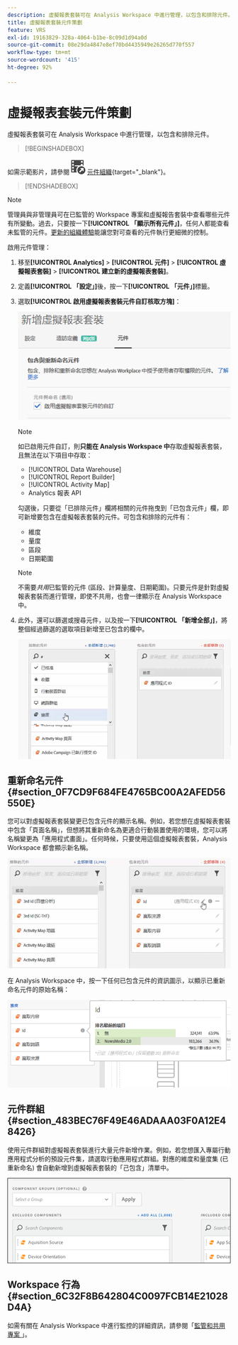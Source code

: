 ```yaml
---
description: 虛擬報表套裝可在 Analysis Workspace 中進行管理，以包含和排除元件。
title: 虛擬報表套裝元件策劃
feature: VRS
exl-id: 19163829-328a-4064-b1be-8c09d1d94a0d
source-git-commit: 08e29da4847e8ef70bd4435949e26265d770f557
workflow-type: tm+mt
source-wordcount: '415'
ht-degree: 92%

---
```


# 虛擬報表套裝元件策劃

虛擬報表套裝可在 Analysis Workspace 中進行管理，以包含和排除元件。


>[!BEGINSHADEBOX]

如需示範影片，請參閱![VideoCheckedOut](/help/assets/icons/VideoCheckedOut.svg) [元件組織](https://video.tv.adobe.com/v/23544?quality=12&learn=on){target="_blank"}。

>[!ENDSHADEBOX]


>[!NOTE]
>
>管理員與非管理員可在已監管的 Workspace 專案和虛擬報告套裝中查看哪些元件有所變動。過去，只要按一下&#x200B;**[!UICONTROL 「顯示所有元件」]**，任何人都能查看未監管的元件。[更新的組織體驗](/help/analyze/analysis-workspace/curate-share/curate.md)能讓您對可查看的元件執行更細微的控制。

啟用元件管理：

1. 移至&#x200B;**[!UICONTROL Analytics]** > **[!UICONTROL 元件]** > **[!UICONTROL 虛擬報表套裝]** > **[!UICONTROL 建立新的虛擬報表套裝]**。
1. 定義&#x200B;**[!UICONTROL 「設定」]**&#x200B;後，按一下&#x200B;**[!UICONTROL 「元件」]**&#x200B;標籤。

1. 選取&#x200B;**[!UICONTROL 啟用虛擬報表套裝元件自訂核取方塊]**：

   ![](assets/vrs-enable.png)

   >[!NOTE]
   >
   >如已啟用元件自訂，則&#x200B;**只能在 Analysis Workspace 中**&#x200B;存取虛擬報表套裝，且無法在以下項目中存取：
   >
   >* [!UICONTROL Data Warehouse]
   >* [!UICONTROL Report Builder]
   >* [!UICONTROL Activity Map]
   >* Analytics 報表 API

   勾選後，只要從「已排除元件」欄將相關的元件拖曳到「已包含元件」欄，即可新增要包含在虛擬報表套裝的元件。可包含和排除的元件有：

   * 維度
   * 量度
   * 區段
   * 日期範圍

   >[!NOTE]
   >
   >不需要&#x200B;*共用*&#x200B;已監管的元件 (區段、計算量度、日期範圍)。只要元件是針對虛擬報表套裝而進行管理，即使不共用，也會一律顯示在 Analysis Workspace 中。

1. 此外，還可以篩選或搜尋元件，以及按一下&#x200B;**[!UICONTROL 「新增全部」]**，將整個經過篩選的選取項目新增至已包含的欄中。

   ![](assets/vrs-add-all.png)

## 重新命名元件 {#section_0F7CD9F684FE4765BC00A2AFED56550E}

您可以對虛擬報表套裝變更已包含元件的顯示名稱。例如，若您想在虛擬報表套裝中包含「頁面名稱」，但想將其重新命名為更適合行動裝置使用的環境，您可以將名稱變更為「應用程式畫面」。任何時候，只要使用這個虛擬報表套裝，Analysis Workspace 都會顯示新名稱。

![](assets/vrs-rename-component.png)

在 Analysis Workspace 中，按一下任何已包含元件的資訊圖示，以顯示已重新命名元件的原始名稱：

![](assets/vrs-aw-renamed.png)

## 元件群組 {#section_483BEC76F49E46ADAAA03F0A12E48426}

使用元件群組對虛擬報表套裝進行大量元件新增作業。例如，若您想匯入專屬行動應用程式分析的預設元件集，請選取行動應用程式群組。對應的維度和量度集 (已重新命名) 會自動新增到虛擬報表套裝的「己包含」清單中。

![](assets/vrs-comp-grp.png)

## Workspace 行為 {#section_6C32F8B642804C0097FCB14E21028D4A}

如需有關在 Analysis Workspace 中進行監控的詳細資訊，請參閱「[監管和共用專案 ](https://experienceleague.adobe.com/docs/analytics/analyze/analysis-workspace/curate-share/curate.html?lang=zh-Hant)」。

